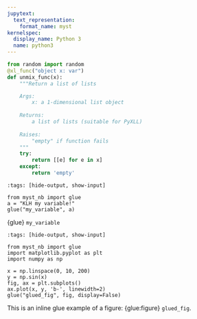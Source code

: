 ```yaml
---
jupytext:
  text_representation:
    format_name: myst
kernelspec:
  display_name: Python 3
  name: python3
---
```


```python
from random import random
@xl_func("object x: var")
def unmix_func(x):
    """Return a list of lists

    Args:
        x: a 1-dimensional list object
        
    Returns:
        a list of lists (suitable for PyXLL) 
        
    Raises:
        "empty" if function fails
    """
    try:
        return [[e] for e in x]
    except:
        return 'empty'
```

```{code-cell} ipython3
:tags: [hide-output, show-input]

from myst_nb import glue
a = "KLH my variable!"
glue("my_variable", a)
```

{glue} `my_variable`

```{code-cell} ipython3
:tags: [hide-output, show-input]

from myst_nb import glue
import matplotlib.pyplot as plt
import numpy as np

x = np.linspace(0, 10, 200)
y = np.sin(x)
fig, ax = plt.subplots()
ax.plot(x, y, 'b-', linewidth=2)
glue("glued_fig", fig, display=False)
```

This is an inline glue example of a figure: {glue:figure} `glued_fig`.
